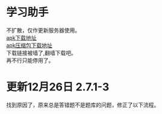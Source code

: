 # 学习助手
不扩散，仅作更新服务器使用。<br>
<a href="https://raw.githubusercontent.com/studyhelperhelper/studyhelper/master/studyhelper.apk">apk下载地址</a><br/>
<a href="https://raw.githubusercontent.com/studyhelperhelper/studyhelper/master/studyhelper.rar">apk压缩包下载地址</a><br/>
下载链接被墙了,翻墙下载吧。<br>
再不行只能停用了。<br>
# 更新12月26日 2.7.1-3
找到原因了，原来总是答错题不是题库的问题，修正了以下流程。<br>

